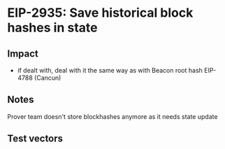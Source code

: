 # EIP-2935: Save historical block hashes in state

## Impact

- if dealt with, deal with it the same way as with Beacon root hash EIP-4788 (Cancun)

## Notes

Prover team doesn't store blockhashes anymore as it needs state update

## Test vectors

